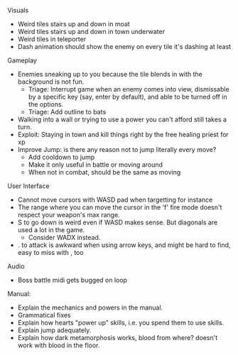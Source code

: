 Visuals
- Weird tiles stairs up and down in moat
- Weird tiles stairs up and down in town underwater
- Weird tiles in teleporter
- Dash animation should show the enemy on every tile it's dashing at least

Gameplay
- Enemies sneaking up to you because the tile blends in with the background is not fun.
  - Triage: Interrupt game when an enemy comes into view, dismissable by a specific key (say, enter by default), and able to be turned off in the options. 
  - Triage: Add outline to bats
- Walking into a wall or trying to use a power you can't afford still takes a turn.
- Exploit: Staying in town and kill things right by the free healing priest for xp
- Improve Jump: is there any reason not to jump literally every move?
  - Add cooldown to jump
  - Make it only useful in battle or moving around
  - When not in combat, should be the same as moving

User Interface
- Cannot move cursors with WASD pad when targetting for instance
- The range where you can move the cursor in the 'f' fire mode doesn't respect your weapon's max range.
- S to go down is weird even if WASD makes sense. But diagonals are used a lot in the game. 
  - Consider WADX instead.
- . to attack is awkward when using arrow keys, and might be hard to find, easy to miss with , too

Audio
- Boss battle midi gets bugged on loop

Manual:
- Explain the mechanics and powers in the manual.
- Grammatical fixes
- Explain how hearts "power up" skills, i.e. you spend them to use skills.
- Explain jump adequately.
- Explain how dark metamorphosis works, blood from where? doesn't work with blood in the floor.
